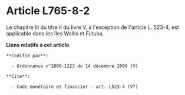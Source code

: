 # Article L765-8-2

Le chapitre III du titre II du livre V, à l'exception de l'article L. 523-4, est applicable dans les îles Wallis et Futuna.

**Liens relatifs à cet article**

	**Codifié par**:

	  - Ordonnance n°2000-1223 du 14 décembre 2000 (V)

	**Cite**:

	  - Code monétaire et financier - art. L523-4 (VT)
